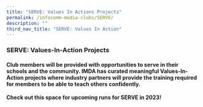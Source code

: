 ```yaml
---
title: "SERVE: Values In Actions Projects"
permalink: /infocomm-media-clubs/SERVE/
description: ""
third_nav_title: "SERVE: Values In Action"
---
```


### SERVE: Values-In-Action Projects

#### Club members will be provided with opportunities to serve in their schools and the community. IMDA has curated meaningful Values-In-Action projects where industry partners will provide the training required for members to be able to teach others confidently.

**Check out this space for upcoming runs for SERVE in 2023!**